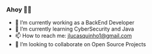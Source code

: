 ### Ahoy 🏴‍☠️

- 🔭 I’m currently working as a BackEnd Developer
- 🌱 I’m currently learning CyberSecurity and Java
- 📫 How to reach me: jlucasquinho1@gmail.com
- 👯 I’m looking to collaborate on Open Source Projects

<!--
**JoseLucasQ/JoseLucasQ** is a ✨ _special_ ✨ repository because its `README.md` (this file) appears on your GitHub profile.

Here are some ideas to get you started:

- 🔭 I’m currently working on ...
- 🌱 I’m currently learning ...
- 👯 I’m looking to collaborate on ...
- 🤔 I’m looking for help with ...
- 💬 Ask me about ...
- 📫 How to reach me: ...
- 😄 Pronouns: ...
- ⚡ Fun fact: ...
-->
